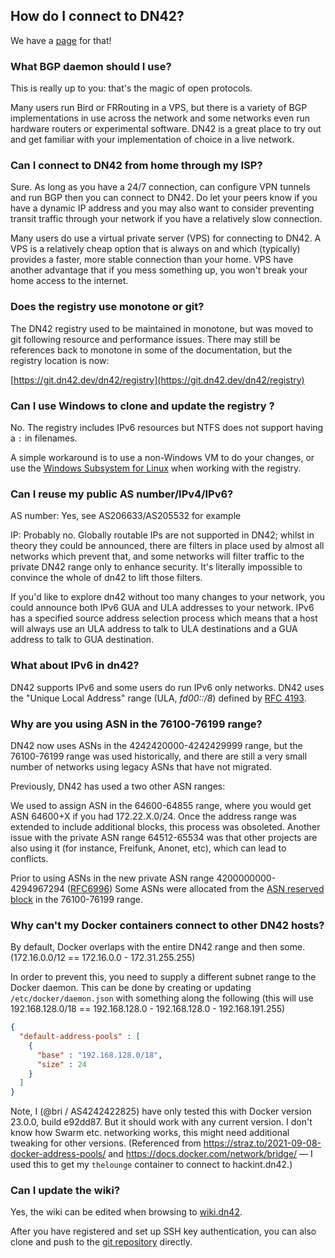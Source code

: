 ## How do I connect to DN42?

We have a [page](/howto/Getting-Started) for that!


### What BGP daemon should I use?

This is really up to you: that's the magic of open protocols.

Many users run Bird or FRRouting in a VPS, but there is a variety of BGP implementations in use across the network and some networks even run hardware routers or experimental software. DN42 is a great place to try out and get familiar with your implementation of choice in a live network. 


### Can I connect to DN42 from home through my ISP?

Sure. As long as you have a 24/7 connection, can configure VPN tunnels and run BGP then you can connect to DN42. Do let your peers know if you have a dynamic IP address and you may also want to consider preventing transit traffic through your network if you have a relatively slow connection.

Many users do use a virtual private server (VPS) for connecting to DN42. A VPS is a relatively cheap option that  is always on and which (typically) provides a faster, more stable connection than your home. VPS have another advantage that if you mess something up, you won't break your home access to the internet. 


### Does the registry use monotone or git?

The DN42 registry used to be maintained in monotone, but was moved to git following resource and performance
issues. There may still be references back to monotone in some of the documentation, but the registry location is now:

[https://git.dn42.dev/dn42/registry](https://git.dn42.dev/dn42/registry)

### Can I use Windows to clone and update the registry ?

No. The registry includes IPv6 resources but NTFS does not support having a `:` in filenames.

A simple workaround is to use a non-Windows VM to do your changes, or use the [Windows Subsystem for Linux](https://docs.microsoft.com/en-us/windows/wsl/install-win10) when working with the registry. 

### Can I reuse my public AS number/IPv4/IPv6?

AS number: Yes, see AS206633/AS205532 for example

IP: Probably no. Globally routable IPs are not supported in DN42; whilst in theory they could be announced, there are filters in place used by almost all networks which prevent that, and some networks will filter traffic to the private DN42 range only to enhance security. It's literally impossible to convince the whole of dn42 to lift those filters.

If you'd like to explore dn42 without too many changes to your network, you could announce both IPv6 GUA and ULA addresses to your network. IPv6 has a specified source address selection process which means that a host will always use an ULA address to talk to ULA destinations and a GUA address to talk to GUA destination.


### What about IPv6 in dn42?

DN42 supports IPv6 and some users do run IPv6 only networks. DN42 uses the "Unique Local Address" range (ULA, *fd00::/8*) defined by [RFC 4193](https://tools.ietf.org/html/rfc4193).


### Why are you using ASN in the 76100-76199 range?

DN42 now uses ASNs in the 4242420000-4242429999 range, but the 76100-76199 range was used historically, and there are still a very small number of networks using legacy ASNs that have not migrated. 

Previously, DN42 has used a two other ASN ranges:

We used to assign ASN in the 64600-64855 range, where you would get ASN 64600+X if you had 172.22.X.0/24. Once the address range was extended to include additional blocks, this process was obsoleted. Another issue with the private ASN range 64512-65534 was that other projects are also using it (for instance, Freifunk, Anonet, etc), which can lead to conflicts. 

Prior to using ASNs in the new private ASN range 4200000000-4294967294 ([RFC6996](http://tools.ietf.org/html/rfc6996)) Some ASNs were allocated from the [ASN reserved block](http://www.iana.org/assignments/as-numbers/as-numbers.xhtml) in the 76100-76199 range. 

### Why can't my Docker containers connect to other DN42 hosts?

By default, Docker overlaps with the entire DN42 range and then some. (172.16.0.0/12 == 172.16.0.0 - 172.31.255.255)

In order to prevent this, you need to supply a different subnet range to the Docker daemon. This can be done by creating or updating `/etc/docker/daemon.json` with something along the following (this will use 192.168.128.0/18 == 192.168.128.0 - 192.168.128.0 - 192.168.191.255)
```json
{
  "default-address-pools" : [
    {
      "base" : "192.168.128.0/18",
      "size" : 24
    }
  ]
}
```
Note, I (@bri / AS4242422825) have only tested this with Docker version 23.0.0, build e92dd87. But it should work with any current version. I don't know how Swarm etc. networking works, this might need additional tweaking for other versions. (Referenced from <https://straz.to/2021-09-08-docker-address-pools/> and <https://docs.docker.com/network/bridge/> — I used this to get my `thelounge` container to connect to hackint.dn42.)

### Can I update the wiki?

Yes, the wiki can be edited when browsing to [wiki.dn42](https://wiki.dn42).

After you have registered and set up SSH key authentication,
you can also clone and push to the
[git repository](https://git.dn42.dev/wiki/wiki) directly.
